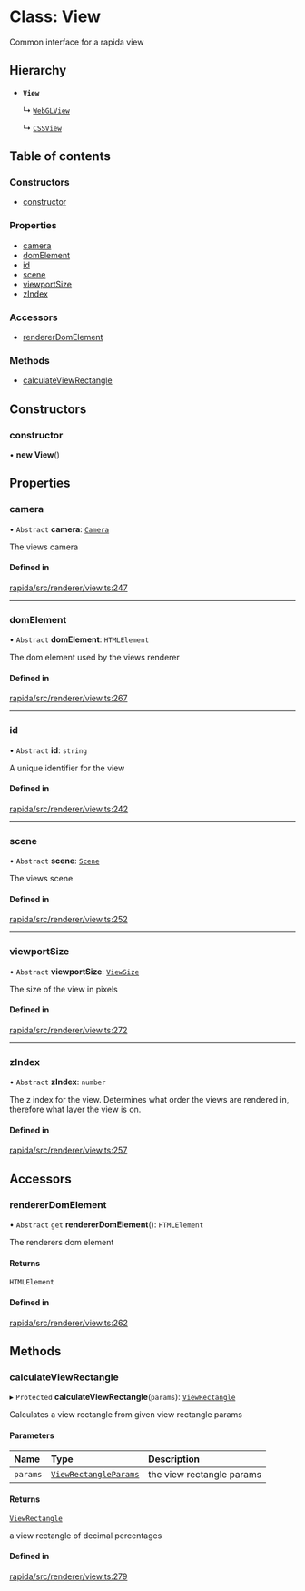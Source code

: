 # Class: View

Common interface for a rapida view

## Hierarchy

- **`View`**

  ↳ [`WebGLView`](WebGLView.md)

  ↳ [`CSSView`](CSSView.md)

## Table of contents

### Constructors

- [constructor](View.md#constructor)

### Properties

- [camera](View.md#camera)
- [domElement](View.md#domelement)
- [id](View.md#id)
- [scene](View.md#scene)
- [viewportSize](View.md#viewportsize)
- [zIndex](View.md#zindex)

### Accessors

- [rendererDomElement](View.md#rendererdomelement)

### Methods

- [calculateViewRectangle](View.md#calculateviewrectangle)

## Constructors

### constructor

• **new View**()

## Properties

### camera

• `Abstract` **camera**: [`Camera`](Camera.md)

The views camera

#### Defined in

[rapida/src/renderer/view.ts:247](https://gitlab.com/rapidajs/rapida/-/blob/7269310/packages/rapida/src/renderer/view.ts#L247)

___

### domElement

• `Abstract` **domElement**: `HTMLElement`

The dom element used by the views renderer

#### Defined in

[rapida/src/renderer/view.ts:267](https://gitlab.com/rapidajs/rapida/-/blob/7269310/packages/rapida/src/renderer/view.ts#L267)

___

### id

• `Abstract` **id**: `string`

A unique identifier for the view

#### Defined in

[rapida/src/renderer/view.ts:242](https://gitlab.com/rapidajs/rapida/-/blob/7269310/packages/rapida/src/renderer/view.ts#L242)

___

### scene

• `Abstract` **scene**: [`Scene`](Scene.md)

The views scene

#### Defined in

[rapida/src/renderer/view.ts:252](https://gitlab.com/rapidajs/rapida/-/blob/7269310/packages/rapida/src/renderer/view.ts#L252)

___

### viewportSize

• `Abstract` **viewportSize**: [`ViewSize`](../modules.md#viewsize)

The size of the view in pixels

#### Defined in

[rapida/src/renderer/view.ts:272](https://gitlab.com/rapidajs/rapida/-/blob/7269310/packages/rapida/src/renderer/view.ts#L272)

___

### zIndex

• `Abstract` **zIndex**: `number`

The z index for the view. Determines what order the views are rendered in, therefore what layer the view is on.

#### Defined in

[rapida/src/renderer/view.ts:257](https://gitlab.com/rapidajs/rapida/-/blob/7269310/packages/rapida/src/renderer/view.ts#L257)

## Accessors

### rendererDomElement

• `Abstract` `get` **rendererDomElement**(): `HTMLElement`

The renderers dom element

#### Returns

`HTMLElement`

#### Defined in

[rapida/src/renderer/view.ts:262](https://gitlab.com/rapidajs/rapida/-/blob/7269310/packages/rapida/src/renderer/view.ts#L262)

## Methods

### calculateViewRectangle

▸ `Protected` **calculateViewRectangle**(`params`): [`ViewRectangle`](../modules.md#viewrectangle)

Calculates a view rectangle from given view rectangle params

#### Parameters

| Name | Type | Description |
| :------ | :------ | :------ |
| `params` | [`ViewRectangleParams`](../modules.md#viewrectangleparams) | the view rectangle params |

#### Returns

[`ViewRectangle`](../modules.md#viewrectangle)

a view rectangle of decimal percentages

#### Defined in

[rapida/src/renderer/view.ts:279](https://gitlab.com/rapidajs/rapida/-/blob/7269310/packages/rapida/src/renderer/view.ts#L279)
